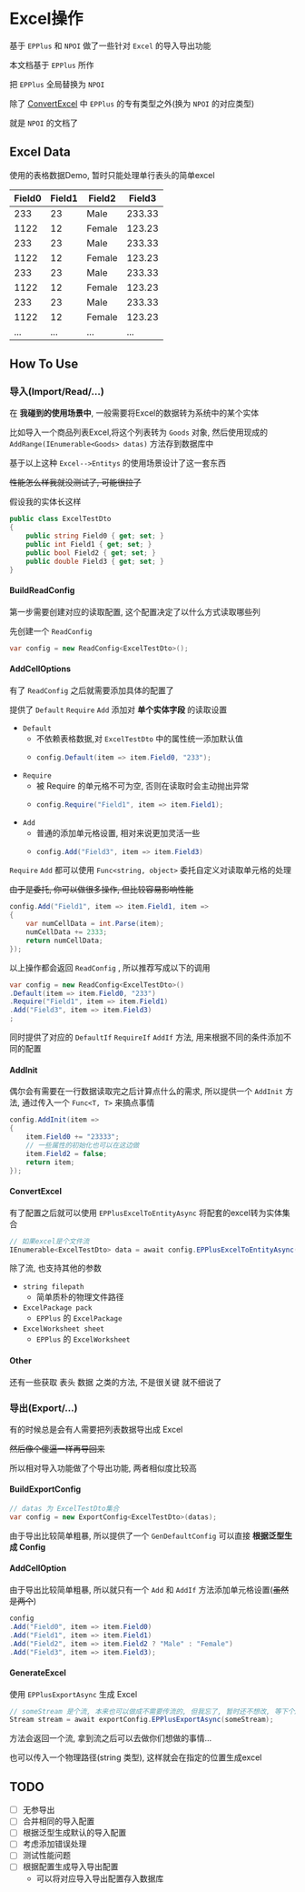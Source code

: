 # Excel操作

基于 `EPPlus` 和 `NPOI` 做了一些针对 `Excel` 的导入导出功能

本文档基于 `EPPlus` 所作

把 `EPPlus` 全局替换为 `NPOI`

除了 [ConvertExcel](#convertexcel) 中 `EPPlus` 的专有类型之外(换为 `NPOI` 的对应类型)

就是 `NPOI` 的文档了


## Excel Data

使用的表格数据Demo, 暂时只能处理单行表头的简单excel

| Field0 | Field1 | Field2 | Field3 |
| ------ | ------ | ------ | ------ |
| 233    | 23     | Male   | 233.33 |
| 1122   | 12     | Female | 123.23 |
| 233    | 23     | Male   | 233.33 |
| 1122   | 12     | Female | 123.23 |
| 233    | 23     | Male   | 233.33 |
| 1122   | 12     | Female | 123.23 |
| 233    | 23     | Male   | 233.33 |
| 1122   | 12     | Female | 123.23 |
| ...    | ...    | ...    | ...    |

## How To Use

### 导入(Import/Read/...)

在 **我碰到的使用场景中**, 一般需要将Excel的数据转为系统中的某个实体

比如导入一个商品列表Excel,将这个列表转为 `Goods` 对象, 然后使用现成的 `AddRange(IEnumerable<Goods> datas)` 方法存到数据库中

基于以上这种 `Excel-->Entitys` 的使用场景设计了这一套东西

~~性能怎么样我就没测试了, 可能很拉了~~

假设我的实体长这样

```csharp
public class ExcelTestDto
{
    public string Field0 { get; set; }
    public int Field1 { get; set; }
    public bool Field2 { get; set; }
    public double Field3 { get; set; }
}
```

#### BuildReadConfig

第一步需要创建对应的读取配置, 这个配置决定了以什么方式读取哪些列

先创建一个 `ReadConfig`

```csharp
var config = new ReadConfig<ExcelTestDto>();
```

#### AddCellOptions

有了 `ReadConfig` 之后就需要添加具体的配置了

提供了 `Default` `Require` `Add` 添加对 **单个实体字段** 的读取设置

* `Default`
  * 不依赖表格数据,对 `ExcelTestDto` 中的属性统一添加默认值
  * ```csharp
    config.Default(item => item.Field0, "233");
    ```
* `Require`
  * 被 Require 的单元格不可为空, 否则在读取时会主动抛出异常
  * ```csharp
    config.Require("Field1", item => item.Field1);
    ```
* `Add`
  * 普通的添加单元格设置, 相对来说更加灵活一些
  * ```csharp
    config.Add("Field3", item => item.Field3)
    ```

`Require` `Add` 都可以使用 `Func<string, object>` 委托自定义对读取单元格的处理

~~由于是委托, 你可以做很多操作, 但比较容易影响性能~~

```csharp
config.Add("Field1", item => item.Field1, item =>
{
    var numCellData = int.Parse(item);
    numCellData += 2333;
    return numCellData;
});
```

以上操作都会返回 `ReadConfig` , 所以推荐写成以下的调用

```csharp
var config = new ReadConfig<ExcelTestDto>()
.Default(item => item.Field0, "233")
.Require("Field1", item => item.Field1)
.Add("Field3", item => item.Field3)
;
```

同时提供了对应的 `DefaultIf` `RequireIf` `AddIf` 方法, 用来根据不同的条件添加不同的配置

#### AddInit

偶尔会有需要在一行数据读取完之后计算点什么的需求, 所以提供一个  `AddInit` 方法, 通过传入一个 `Func<T, T>` 来搞点事情

```csharp
config.AddInit(item =>
{
    item.Field0 += "23333";
    // 一些属性的初始化也可以在这边做
    item.Field2 = false;
    return item;
});
```

#### ConvertExcel

有了配置之后就可以使用 `EPPlusExcelToEntityAsync` 将配套的excel转为实体集合

```csharp
// 如果excel是个文件流
IEnumerable<ExcelTestDto> data = await config.EPPlusExcelToEntityAsync(excelStream);
```

除了流, 也支持其他的参数

* `string filepath`
  * 简单质朴的物理文件路径
* `ExcelPackage pack`
  * `EPPlus` 的 `ExcelPackage`
* `ExcelWorksheet sheet`
  * `EPPlus` 的 `ExcelWorksheet`

#### Other

还有一些获取 表头 数据 之类的方法, 不是很关键 就不细说了

### 导出(Export/...)

有的时候总是会有人需要把列表数据导出成 Excel

~~然后像个傻逼一样再导回来~~

所以相对导入功能做了个导出功能, 两者相似度比较高

#### BuildExportConfig

```csharp
// datas 为 ExcelTestDto集合
var config = new ExportConfig<ExcelTestDto>(datas);
```

由于导出比较简单粗暴, 所以提供了一个 `GenDefaultConfig` 可以直接 **根据泛型生成 Config**

#### AddCellOption

由于导出比较简单粗暴, 所以就只有一个 `Add` 和 `AddIf` 方法添加单元格设置(~~虽然是两个~~)

```csharp
config
.Add("Field0", item => item.Field0)
.Add("Field1", item => item.Field1)
.Add("Field2", item => item.Field2 ? "Male" : "Female")
.Add("Field3", item => item.Field3);
```

#### GenerateExcel

使用 `EPPlusExportAsync` 生成 Excel

```csharp
// someStream 是个流, 本来也可以做成不需要传流的, 但我忘了, 暂时还不想改, 等下个版本
Stream stream = await exportConfig.EPPlusExportAsync(someStream);
```

方法会返回一个流, 拿到流之后可以去做你们想做的事情...

也可以传入一个物理路径(string 类型), 这样就会在指定的位置生成excel



## TODO

- [ ] 无参导出
- [ ] 合并相同的导入配置
- [ ] 根据泛型生成默认的导入配置
- [ ] 考虑添加错误处理
- [ ] 测试性能问题
- [ ] 根据配置生成导入导出配置
  * 可以将对应导入导出配置存入数据库

